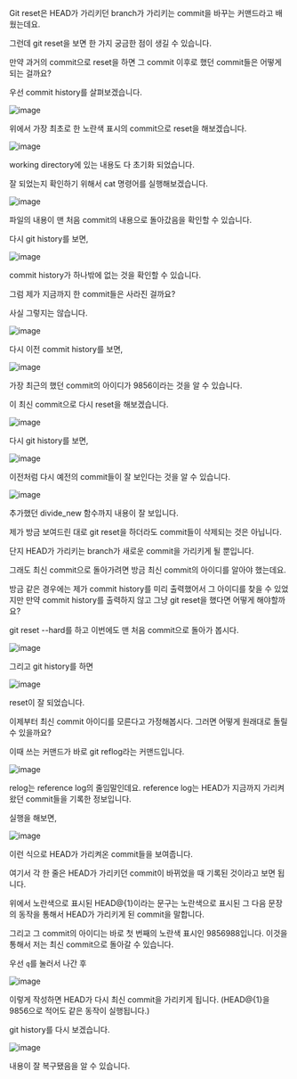 Git reset은 HEAD가 가리키던 branch가 가리키는 commit을 바꾸는 커맨드라고 배웠는데요.

그런데 git reset을 보면 한 가지 궁금한 점이 생길 수 있습니다.

만약 과거의 commit으로 reset을 하면 그 commit 이후로 했던 commit들은 어떻게 되는 걸까요?

우선 commit history를 살펴보겠습니다.

![image](https://user-images.githubusercontent.com/64893709/99382546-0ed52f80-2910-11eb-8923-1c160f2eecbb.png)

위에서 가장 최초로 한 노란색 표시의 commit으로 reset을 해보겠습니다.

![image](https://user-images.githubusercontent.com/64893709/99382707-42b05500-2910-11eb-8316-0b34c89c1635.png)

working directory에 있는 내용도 다 초기화 되었습니다.

잘 되었는지 확인하기 위해서 cat 명령어를 실행해보겠습니다.

![image](https://user-images.githubusercontent.com/64893709/99383191-dd109880-2910-11eb-9939-8371d8ea5a10.png)

파일의 내용이 맨 처음 commit의 내용으로 돌아갔음을 확인할 수 있습니다.

다시 git history를 보면,

![image](https://user-images.githubusercontent.com/64893709/99383290-fdd8ee00-2910-11eb-81c2-45cc601658e2.png)

commit history가 하나밖에 없는 것을 확인할 수 있습니다.

그럼 제가 지금까지 한 commit들은 사라진 걸까요?

사실 그렇지는 않습니다.

![image](https://user-images.githubusercontent.com/64893709/99383401-252fbb00-2911-11eb-8043-9d696224bcb2.png)

다시 이전 commit history를 보면, 

![image](https://user-images.githubusercontent.com/64893709/99383507-4d1f1e80-2911-11eb-9861-9e583df4d686.png)

가장 최근의 했던 commit의 아이디가 9856이라는 것을 알 수 있습니다.

이 최신 commit으로 다시 reset을 해보겠습니다.

![image](https://user-images.githubusercontent.com/64893709/99386494-e51f0700-2915-11eb-9d33-feb2a75250ea.png)

다시 git history를 보면,

![image](https://user-images.githubusercontent.com/64893709/99386588-0f70c480-2916-11eb-9b06-b7dfb4731902.png)

이전처럼 다시 예전의 commit들이 잘 보인다는 것을 알 수 있습니다.

![image](https://user-images.githubusercontent.com/64893709/99386633-20213a80-2916-11eb-882b-3163998afa9d.png)

추가했던 divide_new 함수까지 내용이 잘 보입니다.

제가 방금 보여드린 대로 git reset을 하더라도 commit들이 삭제되는 것은 아닙니다.

단지 HEAD가 가리키는 branch가 새로운 commit을 가리키게 될 뿐입니다.

그래도 최신 commit으로 돌아가려면 방금 최신 commit의 아이디를 알아야 했는데요.

방금 같은 경우에는 제가 commit history를 미리 출력했어서 그 아이디를 찾을 수 있었지만 만약 commit history를 출력하지 않고 그냥 git reset을 했다면 어떻게 해야할까요?

git reset --hard를 하고 이번에도 맨 처음 commit으로 돌아가 봅시다.

![image](https://user-images.githubusercontent.com/64893709/99393189-4fd54000-2920-11eb-98f9-e99321d14d26.png)

그리고 git history를 하면

![image](https://user-images.githubusercontent.com/64893709/99393250-69768780-2920-11eb-8079-2cdab598c95b.png)

reset이 잘 되었습니다.

이제부터 최신 commit 아이디를 모른다고 가정해봅시다. 그러면 어떻게 원래대로 돌릴 수 있을까요?

이때 쓰는 커맨드가 바로 git reflog라는 커맨드입니다.

![image](https://user-images.githubusercontent.com/64893709/99393435-ad698c80-2920-11eb-8cf2-9fcb560fe990.png)

relog는 reference log의 줄임말인데요. reference log는 HEAD가 지금까지 가리켜왔던 commit들을 기록한 정보입니다.

실행을 해보면,

![image](https://user-images.githubusercontent.com/64893709/99393545-d7bb4a00-2920-11eb-9261-d24b2cfec781.png)

이런 식으로 HEAD가 가리켜온 commit들을 보여줍니다.

여기서 각 한 줄은 HEAD가 가리키던 commit이 바뀌었을 때 기록된 것이라고 보면 됩니다.

위에서 노란색으로 표시된 HEAD@{1}이라는 문구는 노란색으로 표시된 그 다음 문장의 동작을 통해서 HEAD가 가리키게 된 commit을 말합니다.

그리고 그 commit의 아이디는 바로 첫 번째의 노란색 표시인 9856988입니다. 이것을 통해서 저는 최신 commit으로 돌아갈 수 있습니다.

우선 ```q```를 눌러서 나간 후

![image](https://user-images.githubusercontent.com/64893709/99393928-6760f880-2921-11eb-937a-52317fb0f557.png)

이렇게 작성하면 HEAD가 다시 최신 commit을 가리키게 됩니다. (HEAD@{1}을 9856으로 적어도 같은 동작이 실행됩니다.)

git history를 다시 보겠습니다.

![image](https://user-images.githubusercontent.com/64893709/99394090-aabb6700-2921-11eb-828d-65d96cffad37.png)

내용이 잘 복구됐음을 알 수 있습니다.

